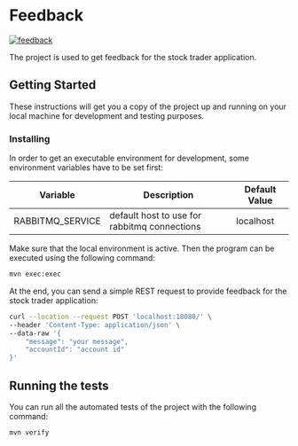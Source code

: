 # Feedback

[![feedback](https://github.com/whzinformatik/stocktrader/workflows/feedback/badge.svg)][feedback_actions]

The project is used to get feedback for the stock trader application.

## Getting Started

These instructions will get you a copy of the project up and running on your local machine for development and testing purposes.

### Installing

In order to get an executable environment for development, some environment variables have to be set first:

| Variable         | Description                                  | Default Value |
|------------------|----------------------------------------------|---------------|
| RABBITMQ_SERVICE | default host to use for rabbitmq connections | localhost     |

Make sure that the local environment is active. Then the program can be executed using the following command:

```bash
mvn exec:exec
```

At the end, you can send a simple REST request to provide feedback for the stock trader application:

```bash
curl --location --request POST 'localhost:18080/' \
--header 'Content-Type: application/json' \
--data-raw '{
    "message": "your message",
    "accountId": "account id"
}'
```

## Running the tests

You can run all the automated tests of the project with the following command:

```bash
mvn verify
```

[feedback_actions]: https://github.com/whzinformatik/stocktrader/actions?query=workflow%3Afeedback

